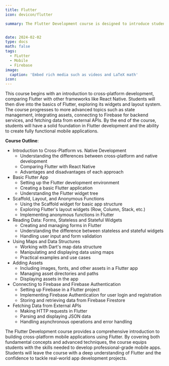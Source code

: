 ```yaml
---
title: Flutter
icon: devicon/flutter

summary: The Flutter Development course is designed to introduce students to the world of cross-platform mobile app development using Flutter. The course covers the fundamental concepts, practical skills, and advanced techniques needed to create robust and visually appealing mobile applications. Students will learn to leverage Flutter's capabilities to build high-performance apps for both Android and iOS platforms.


date: 2024-02-02
type: docs
math: false
tags:
  - FLutter
  - Mobile
  - Firebase
image:
  caption: 'Embed rich media such as videos and LaTeX math'
icon: 
---
```


This course begins with an introduction to cross-platform development, comparing Flutter with other frameworks like React Native. Students will then dive into the basics of Flutter, exploring its widgets and layout system. The course progresses to more advanced topics such as state management, integrating assets, connecting to Firebase for backend services, and fetching data from external APIs. By the end of the course, students will have a solid foundation in Flutter development and the ability to create fully functional mobile applications.


**Course Outline**:
- Introduction to Cross-Platform vs. Native Development
    - Understanding the differences between cross-platform and native development
    - Comparing Flutter with React Native
    - Advantages and disadvantages of each approach
- Basic Flutter App
    - Setting up the Flutter development environment
    - Creating a basic Flutter application
    - Understanding the Flutter widget tree
- Scaffold, Layout, and Anonymous Functions
    - Using the Scaffold widget for basic app structure
    - Exploring Flutter's layout widgets (Row, Column, Stack, etc.)
    - Implementing anonymous functions in Flutter
- Reading Data: Forms, Stateless and Stateful Widgets
    - Creating and managing forms in Flutter
    - Understanding the difference between stateless and stateful widgets
    - Handling user input and form validation
- Using Maps and Data Structures
    - Working with Dart's map data structure
    - Manipulating and displaying data using maps
    - Practical examples and use cases
- Adding Assets
    - Including images, fonts, and other assets in a Flutter app
    - Managing asset directories and paths
    - Displaying assets in the app
- Connecting to Firebase and Firebase Authentication
    - Setting up Firebase in a Flutter project
    - Implementing Firebase Authentication for user login and registration
    - Storing and retrieving data from Firebase Firestore
- Fetching Data from External APIs
    - Making HTTP requests in Flutter
    - Parsing and displaying JSON data
    - Handling asynchronous operations and error handling


The Flutter Development course provides a comprehensive introduction to building cross-platform mobile applications using Flutter. By covering both fundamental concepts and advanced techniques, the course equips students with the skills needed to develop professional-grade mobile apps. Students will leave the course with a deep understanding of Flutter and the confidence to tackle real-world app development projects.



<!-- [Hugo Blox Builder](https://hugoblox.com) is designed to give technical content creators a seamless experience. You can focus on the content and the Hugo Blox Builder which this template is built upon handles the rest. -->

<!-- **Embed videos, podcasts, code, LaTeX math, and even test students!**

On this page, you'll find some examples of the types of technical content that can be rendered with Hugo Blox.

## Video

Teach your course by sharing videos with your students. Choose from one of the following approaches:

{{< youtube D2vj0WcvH5c >}}

**Youtube**:

    {{</* youtube w7Ft2ymGmfc */>}}

**Bilibili**:

    {{</* bilibili id="BV1WV4y1r7DF" */>}}

**Video file**

Videos may be added to a page by either placing them in your `assets/media/` media library or in your [page's folder](https://gohugo.io/content-management/page-bundles/), and then embedding them with the _video_ shortcode:

    {{</* video src="my_video.mp4" controls="yes" */>}}

## Podcast

You can add a podcast or music to a page by placing the MP3 file in the page's folder or the media library folder and then embedding the audio on your page with the _audio_ shortcode:

    {{</* audio src="ambient-piano.mp3" */>}}

Try it out:

{{< audio src="ambient-piano.mp3" >}}

## Test students

Provide a simple yet fun self-assessment by revealing the solutions to challenges with the `spoiler` shortcode:

```markdown
{{</* spoiler text="👉 Click to view the solution" */>}}
You found me!
{{</* /spoiler */>}}
```

renders as

{{< spoiler text="👉 Click to view the solution" >}} You found me 🎉 {{< /spoiler >}}

## Math

Hugo Blox Builder supports a Markdown extension for $\LaTeX$ math. You can enable this feature by toggling the `math` option in your `config/_default/params.yaml` file.

To render _inline_ or _block_ math, wrap your LaTeX math with `{{</* math */>}}$...${{</* /math */>}}` or `{{</* math */>}}$$...$${{</* /math */>}}`, respectively.

{{% callout note %}}
We wrap the LaTeX math in the Hugo Blox _math_ shortcode to prevent Hugo rendering our math as Markdown.
{{% /callout %}}

Example **math block**:

```latex
{{</* math */>}}
$$
\gamma_{n} = \frac{ \left | \left (\mathbf x_{n} - \mathbf x_{n-1} \right )^T \left [\nabla F (\mathbf x_{n}) - \nabla F (\mathbf x_{n-1}) \right ] \right |}{\left \|\nabla F(\mathbf{x}_{n}) - \nabla F(\mathbf{x}_{n-1}) \right \|^2}
$$
{{</* /math */>}}
```

renders as

{{< math >}}
$$\gamma_{n} = \frac{ \left | \left (\mathbf x_{n} - \mathbf x_{n-1} \right )^T \left [\nabla F (\mathbf x_{n}) - \nabla F (\mathbf x_{n-1}) \right ] \right |}{\left \|\nabla F(\mathbf{x}_{n}) - \nabla F(\mathbf{x}_{n-1}) \right \|^2}$$
{{< /math >}}

Example **inline math** `{{</* math */>}}$\nabla F(\mathbf{x}_{n})${{</* /math */>}}` renders as {{< math >}}$\nabla F(\mathbf{x}_{n})${{< /math >}}.

Example **multi-line math** using the math linebreak (`\\`):

```latex
{{</* math */>}}
$$f(k;p_{0}^{*}) = \begin{cases}p_{0}^{*} & \text{if }k=1, \\
1-p_{0}^{*} & \text{if }k=0.\end{cases}$$
{{</* /math */>}}
```

renders as

{{< math >}}

$$
f(k;p_{0}^{*}) = \begin{cases}p_{0}^{*} & \text{if }k=1, \\
1-p_{0}^{*} & \text{if }k=0.\end{cases}
$$

{{< /math >}}

## Code

Hugo Blox Builder utilises Hugo's Markdown extension for highlighting code syntax. The code theme can be selected in the `config/_default/params.yaml` file.


    ```python
    import pandas as pd
    data = pd.read_csv("data.csv")
    data.head()
    ```

renders as

```python
import pandas as pd
data = pd.read_csv("data.csv")
data.head()
```

## Inline Images

```go
{{</* icon name="python" */>}} Python
```

renders as

{{< icon name="python" >}} Python

## Did you find this page helpful? Consider sharing it 🙌 -->
